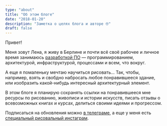 ```yaml
---
type: "about"
title: "Об этом блоге"
date: "2018-01-20"
description: "Заметка о целях блога и авторе 🤓"
draft: false
---
```


Привет!

Меня зовут Лена, я живу в Берлине и почти всё своё рабочее и личное время занимаюсь [разработкой ПО](https://elena.grahovac.me) — программированием, архитектурой, инфраструктурой, процессами и всем, что вокруг.

А еще я помаленьку мечтаю научиться рисовать... Так, чтобы, например, взять и свобдно набросать любое понравившееся здание, или изобразить какой-нибудь интересный архитектурный элемент.

В этом блоге я планирую сохранять ссылки на понравившееся мне ресурсы по рисованию, живописи и истории искусств, писать отзывы о всевозможных книгах и курсах, делиться своими идеями и прогрессом.

Подписаться на обновления можно [в телеграме](https://t.me/lensketch), а еще у меня есть [специальный рисовальный инстаграм](https://instagram.com/sketch.lenka.blog).
